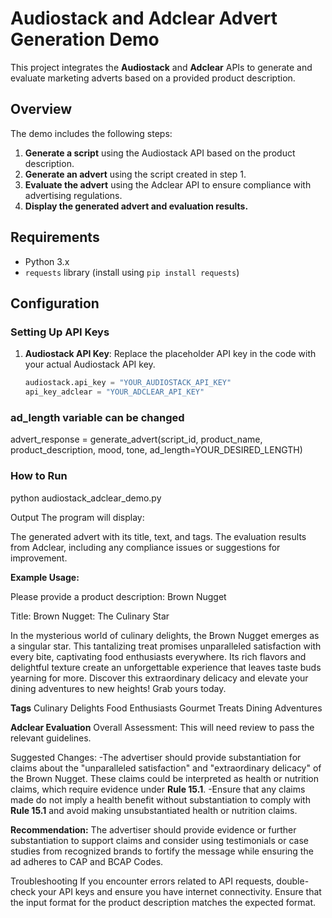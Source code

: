 # Audiostack and Adclear Advert Generation Demo

This project integrates the **Audiostack** and **Adclear** APIs to generate and evaluate marketing adverts based on a provided product description. 

## Overview

The demo includes the following steps:
1. **Generate a script** using the Audiostack API based on the product description.
2. **Generate an advert** using the script created in step 1.
3. **Evaluate the advert** using the Adclear API to ensure compliance with advertising regulations.
4. **Display the generated advert and evaluation results.**

## Requirements

- Python 3.x
- `requests` library (install using `pip install requests`)

## Configuration

### Setting Up API Keys

1. **Audiostack API Key**: Replace the placeholder API key in the code with your actual Audiostack API key.
   ```python
   audiostack.api_key = "YOUR_AUDIOSTACK_API_KEY"
   api_key_adclear = "YOUR_ADCLEAR_API_KEY"

### ad_length variable can be changed

advert_response = generate_advert(script_id, product_name, product_description, mood, tone, ad_length=YOUR_DESIRED_LENGTH)

### How to Run
python audiostack_adclear_demo.py


Output
The program will display:

The generated advert with its title, text, and tags.
The evaluation results from Adclear, including any compliance issues or suggestions for improvement.

**Example Usage:**

Please provide a product description: Brown Nugget

Title: Brown Nugget: The Culinary Star

In the mysterious world of culinary delights, the Brown Nugget emerges as a singular star. This tantalizing treat promises unparalleled satisfaction with every bite, captivating food enthusiasts everywhere. Its rich flavors and delightful texture create an unforgettable experience that leaves taste buds yearning for more. Discover this extraordinary delicacy and elevate your dining adventures to new heights! Grab yours today.

**Tags**
Culinary Delights
Food Enthusiasts
Gourmet Treats
Dining Adventures

**Adclear Evaluation**
Overall Assessment: This will need review to pass the relevant guidelines.

Suggested Changes:
-The advertiser should provide substantiation for claims about the "unparalleled satisfaction" and "extraordinary delicacy" of the Brown Nugget. These claims could be interpreted as health or nutrition claims, which require evidence under **Rule 15.1**.
-Ensure that any claims made do not imply a health benefit without substantiation to comply with **Rule 15.1** and avoid making unsubstantiated health or nutrition claims.

**Recommendation:** The advertiser should provide evidence or further substantiation to support claims and consider using testimonials or case studies from recognized brands to fortify the message while ensuring the ad adheres to CAP and BCAP Codes.

Troubleshooting
If you encounter errors related to API requests, double-check your API keys and ensure you have internet connectivity.
Ensure that the input format for the product description matches the expected format.





